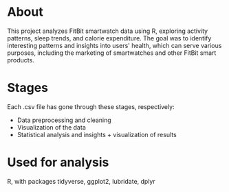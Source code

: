 # About
This project analyzes FitBit smartwatch data using R, exploring activity patterns, sleep trends, and calorie expenditure. 
The goal was to identify interesting patterns and insights into users' health, which can serve various purposes, including the marketing of smartwatches and other FitBit smart products. 

# Stages 
Each .csv file has gone through these stages, respectively:
* Data preprocessing and cleaning
* Visualization of the data
* Statistical analysis and insights + visualization of results

# Used for analysis
R, with packages tidyverse, ggplot2, lubridate, dplyr
